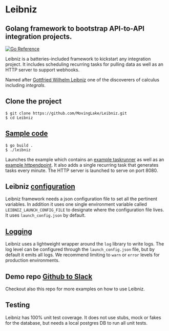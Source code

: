 # Leibniz
## Golang framework to bootstrap API-to-API integration projects.

[![Go Reference](https://pkg.go.dev/badge/golang.org/x/example.svg)](https://pkg.go.dev/github.com/movinglake/leibniz)

Leibniz is a batteries-included framework to kickstart any integration project. It includes scheduling recurring tasks for pulling data as well as an HTTP server to support webhooks.

Named after [Gottfried Wilhelm Leibniz](https://en.wikipedia.org/wiki/Gottfried_Wilhelm_Leibniz) one of the discoverers of calculus including *integrals*.

## Clone the project

```
$ git clone https://github.com/MovingLake/Leibniz.git
$ cd Leibniz
```

## [Sample code](main.go)

```
$ go build .
$ ./leibniz
```
Launches the example which contains an [example taskrunner](taskrunner/example.go) as well as an [example  httpendpoint](httpendpoints/example.go). It also adds a single recurring task that generates tasks every minute. The HTTP server is launched to serve on port 8080.

## Leibniz [configuration](launch_config.json)

Leibniz framework needs a json configuration file to set all the pertinent variables. In addition it uses one single environment variable called `LEIBNIZ_LAUNCH_CONFIG_FILE` to designate where the configuration file lives. It uses `launch_config.json` by default.

## [Logging](lib/log.go)

Leibniz uses a lightweight wrapper around the `log` library to write logs. The log level can be configured through the `launch_config.json` file, but by default it emits all logs. We recommend limiting to `warn` or `error` levels for production environments.

## Demo repo [Github to Slack](github.com/movinglake/leibniz-demo)

Checkout also this repo for more examples on how to use Leibniz.

## Testing

Leibniz has 100% unit test coverage. It does not use stubs, mock or fakes for the database, but needs a local postgres DB to run all unit tests.